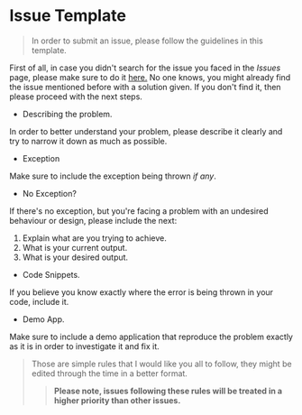 # Issue Template

>In order to submit an issue, please follow the guidelines in this template.

First of all, in case you didn't search for the issue you faced in the *Issues* page, please make sure to do it [here.](https://github.com/tiger4589/Xamarin.Forms-CardView/issues)
No one knows, you might already find the issue mentioned before with a solution given.
If you don't find it, then please proceed with the next steps.

* Describing the problem.

In order to better understand your problem, please describe it clearly and try to narrow it down as much as possible.

* Exception

Make sure to include the exception being thrown *if any*.

* No Exception?

If there's no exception, but you're facing a problem with an undesired behaviour or design, please include the next:

1. Explain what are you trying to achieve.
1. What is your current output.
1. What is your desired output.

* Code Snippets.

If you believe you know exactly where the error is being thrown in your code, include it.

* Demo App.

Make sure to include a demo application that reproduce the problem exactly as it is in order to investigate it and fix it.

>Those are simple rules that I would like you all to follow, they might be edited through the time in a better format.
>> **Please note, issues following these rules will be treated in a higher priority than other issues.**
